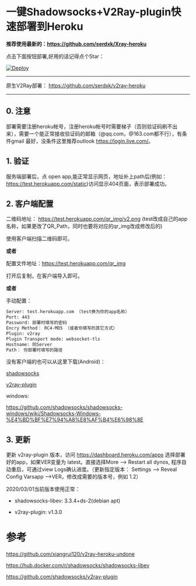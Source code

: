 # 一键Shadowsocks+V2Ray-plugin快速部署到Heroku

**推荐使用最新的：<https://github.com/serdxk/Xray-heroku>**

点击下面按钮部署,好用的话记得点个Star：

[![Deploy](https://www.herokucdn.com/deploy/button.png)](https://heroku.com/deploy)
- - -

原生V2Ray部署： <https://github.com/serdxk/v2ray-heroku>

- - -

## 0. 注意

部署需要注册heroku帐号，注册heroku帐号时需要梯子（否则验证码刷不出来），需要一个能正常接收验证码的邮箱（@qq.com，@163.com都不行），有条件gmail
最好，没条件这里推荐outlook <https://login.live.com/>。

## 1. 验证

服务端部署后，点 open app,能正常显示网页，地址补上path后(例如：<https://test.herokuapp.com/static>)访问显示404页面，表示部署成功。

## 2. 客户端配置

二维码地址： https://test.herokuapp.com/qr_img/v2.png
(test改成自己的app名称，如果更改了QR_Path，同时也要将对应的qr_img改成修改后的)

使用客户端扫描二维码即可。

**或者**

配置文件地址：https://test.herokuapp.com/qr_img

打开后复制，在客户端导入即可。

**或者**

手动配置：

```sh
Server: test.herokuapp.com （test换为你的app名称）
Port: 443
Password: 部署时填写的密码
Encry Method： RC4-MD5 （或者你填写的其它方式）
Plugin: v2ray
Plugin Transport mode: websocket-tls
Hostname: 同Server
Path： 你部署时填写的路径
```

没有客户端的也可以从这里下载(Android)：

[shadowsocks](https://github.com/shadowsocks/shadowsocks-android/releases/download/v5.0.5/shadowsocks--universal-5.0.5.apk)

[v2ray-plugin](https://github.com/shadowsocks/v2ray-plugin-android/releases/download/v1.3.1/v2ray-arm64-v8a-1.3.1.apk)

windows:

<https://github.com/shadowsocks/shadowsocks-windows/wiki/Shadowsocks-Windows-%E4%BD%BF%E7%94%A8%E8%AF%B4%E6%98%8E>

## 3. 更新

更新 v2ray-plugin 版本，访问 <https://dashboard.heroku.com/apps> 选择部署好的app，如果VER变量为 latest。直接选择More --> Restart all dynos, 程序自动重启，可通过view Logs确认进度。（更新指定版本： Settings --> Reveal Config Varsapp -->VER，修改成需要的版本号，例如 1.2）

2020/03/01当前版本使用正常：

+ shadowsocks-libev: 3.3.4+ds-2(debian apt)

+ v2ray-plugin: v1.3.0

# 参考

https://github.com/xiangrui120/v2ray-heroku-undone

https://hub.docker.com/r/shadowsocks/shadowsocks-libev

https://github.com/shadowsocks/v2ray-plugin
